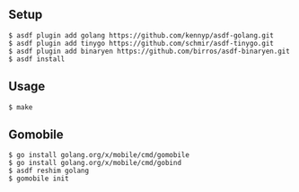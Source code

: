 ## Setup

```shell
$ asdf plugin add golang https://github.com/kennyp/asdf-golang.git
$ asdf plugin add tinygo https://github.com/schmir/asdf-tinygo.git
$ asdf plugin add binaryen https://github.com/birros/asdf-binaryen.git
$ asdf install
```

## Usage

```shell
$ make
```

## Gomobile

```shell
$ go install golang.org/x/mobile/cmd/gomobile
$ go install golang.org/x/mobile/cmd/gobind
$ asdf reshim golang
$ gomobile init
```
